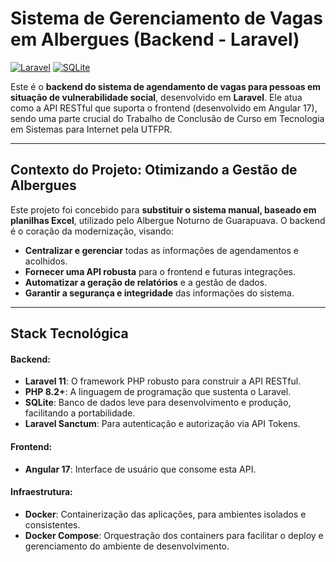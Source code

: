 # Sistema de Gerenciamento de Vagas em Albergues (Backend - Laravel)

[![Laravel](https://img.shields.io/badge/Laravel-FF2D20?style=for-the-badge&logo=laravel&logoColor=white)](https://laravel.com/)
[![SQLite](https://img.shields.io/badge/SQLite-07405E?style=for-the-badge&logo=sqlite&logoColor=white)](https://www.sqlite.org/index.html)

Este é o **backend do sistema de agendamento de vagas para pessoas em situação de vulnerabilidade social**, desenvolvido em **Laravel**. Ele atua como a API RESTful que suporta o frontend (desenvolvido em Angular 17), sendo uma parte crucial do Trabalho de Conclusão de Curso em Tecnologia em Sistemas para Internet pela UTFPR.

---

## Contexto do Projeto: Otimizando a Gestão de Albergues

Este projeto foi concebido para **substituir o sistema manual, baseado em planilhas Excel**, utilizado pelo Albergue Noturno de Guarapuava. O backend é o coração da modernização, visando:

* **Centralizar e gerenciar** todas as informações de agendamentos e acolhidos.
* **Fornecer uma API robusta** para o frontend e futuras integrações.
* **Automatizar a geração de relatórios** e a gestão de dados.
* **Garantir a segurança e integridade** das informações do sistema.

---

## Stack Tecnológica

#### Backend:

* **Laravel 11**: O framework PHP robusto para construir a API RESTful.
* **PHP 8.2+**: A linguagem de programação que sustenta o Laravel.
* **SQLite**: Banco de dados leve  para desenvolvimento e produção, facilitando a portabilidade.
* **Laravel Sanctum**: Para autenticação e autorização via API Tokens.

#### Frontend:

* **Angular 17**: Interface de usuário que consome esta API.

#### Infraestrutura:

* **Docker**: Containerização das aplicações, para  ambientes isolados e consistentes.
* **Docker Compose**: Orquestração dos containers para facilitar o deploy e gerenciamento do ambiente de desenvolvimento.

